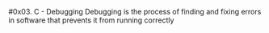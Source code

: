 #0x03. C - Debugging
Debugging is the process of finding and fixing errors in software that prevents it from running correctly
